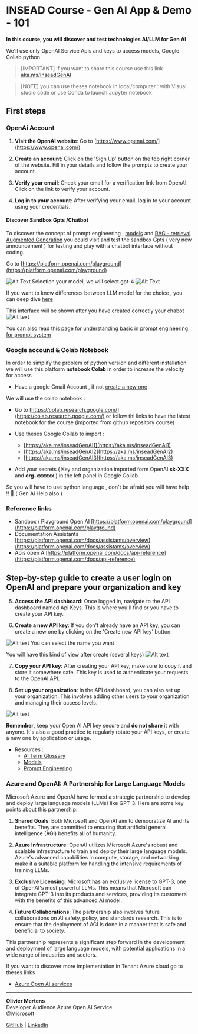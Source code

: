# INSEAD Course - Gen AI App & Demo - 101

**In this course, you will discover and test technologies AI/LLM for Gen AI**

We'll use only OpenAI Service Apis and keys to access models, Google Collab python 



> [IMPORTANT]
> if you want to share this course use this link [aka.ms/InseadGenAI](https://aka.ms/InseadGenAI)


> [NOTE]
> you can use theses notebook in local/computer : with Visual studio code or use Conda to launch Jupyter notebook

## First steps 

### OpenAi Account
1. **Visit the OpenAI website**: Go to [https://www.openai.com/](https://www.openai.com/)

2. **Create an account**: Click on the 'Sign Up' button on the top right corner of the website. Fill in your details and follow the prompts to create your account.

3. **Verify your email**: Check your email for a verification link from OpenAI. Click on the link to verify your account.

4. **Log in to your account**: After verifying your email, log in to your account using your credentials.

#### Discover Sandbox Gpts /Chatbot

To discover the concept of prompt engineering , [models](./pages/models.md) and [RAG - retrieval Augmented Generation](https://learn.microsoft.com/en-us/azure/search/retrieval-augmented-generation-overview) you could visit and test the sandbox Gpts ( very new announcement ) for testing and play with a chatbot interface without coding.

Go to [https://platform.openai.com/playground](https://platform.openai.com/playground)

![Alt Text](img/assistantchatbotcreation.png)
Selection your model, we will select gpt-4
![Alt Text](img/modelsGpts.png)

If you want to know differences between LLM model for the choice , you can deep dive  [here](https://platform.openai.com/docs/models/overview)

This interface will be shown after you have created correctly your chabot
![Alt text](img/playgroundChatbotOpenAi.png)

You can also read this [page for understanding basic in prompt engineering for prompt system](./pages/prompts.md)


### Google accound & Colab Notebook

In order to simplify the problem of python version and different installation we will use this platform **notebook Colab** in order to increase the velocity for access 

- Have a google Gmail Account , if not [create a new one](https://support.google.com/mail/answer/56256?hl=en-EN)

We will use the colab notebook :

- Go to [https://colab.research.google.com/](https://colab.research.google.com/) or follow thi links to have the latest notebook for the course  (imported from github repository course)

- Use theses Google Collab to import :
    - [https://aka.ms/inseadGenAI1](https://aka.ms/inseadGenAI1)
    - [https://aka.ms/inseadGenAI2](https://aka.ms/inseadGenAI2)
    - [https://aka.ms/inseadGenAI3](https://aka.ms/inseadGenAI3)

- Add your secrets ( Key and organization imported form OpenAI **sk-XXX** and **org-xxxxxx** ) in the left panel in Google Collab

So you will have to use python language , don't be afraid you will have help !! :smiling_face_with_three_hearts: ( Gen Ai Help also )



### Reference links 

- Sandbox / Playground Open AI [https://platform.openai.com/playground](https://platform.openai.com/playground)
- Documentation Assistants [https://platform.openai.com/docs/assistants/overview](https://platform.openai.com/docs/assistants/overview)
- Apis open AI[https://platform.openai.com/docs/api-reference](https://platform.openai.com/docs/api-reference)

## Step-by-step guide to create a user login on OpenAI and prepare your organization and key


5. **Access the API dashboard**: Once logged in, navigate to the API dashboard named Api Keys. This is where you'll find or you have to create your API key.

6. **Create a new API key**: If you don't already have an API key, you can create a new one by clicking on the 'Create new API key' button.

![Alt text](img/secretkeygenerate.png)
You can select the name you want

You will have this kind of view after create (several keys) ![Alt text](img/apiKeysexampleopenAi.png)

7. **Copy your API key**: After creating your API key, make sure to copy it and store it somewhere safe. This key is used to authenticate your requests to the OpenAI API.

8. **Set up your organization**: In the API dashboard, you can also set up your organization. This involves adding other users to your organization and managing their access levels.

![Alt text](img/organizationOpenAi.png)

**Remember**, keep your Open AI API key secure and **do not share** it with anyone. It's also a good practice to regularly rotate your API keys, or create a new one by application or usage.


- Resources :
    - [AI Term Glossary](./pages/glossary.md)
    - [ Models ](./pages/models.md)
    - [ Prompt Engineering](./pages/prompts.md)


### Azure and OpenAI: A Partnership for Large Language Models

Microsoft Azure and OpenAI have formed a strategic partnership to develop and deploy large language models (LLMs) like GPT-3. Here are some key points about this partnership:

1. **Shared Goals**: Both Microsoft and OpenAI aim to democratize AI and its benefits. They are committed to ensuring that artificial general intelligence (AGI) benefits all of humanity.

2. **Azure Infrastructure**: OpenAI utilizes Microsoft Azure's robust and scalable infrastructure to train and deploy their large language models. Azure's advanced capabilities in compute, storage, and networking make it a suitable platform for handling the intensive requirements of training LLMs.

3. **Exclusive Licensing**: Microsoft has an exclusive license to GPT-3, one of OpenAI's most powerful LLMs. This means that Microsoft can integrate GPT-3 into its products and services, providing its customers with the benefits of this advanced AI model.

4. **Future Collaborations**: The partnership also involves future collaborations on AI safety, policy, and standards research. This is to ensure that the deployment of AGI is done in a manner that is safe and beneficial to society.

This partnership represents a significant step forward in the development and deployment of large language models, with potential applications in a wide range of industries and sectors.

If you want to discover more implementation in Tenant Azure cloud go to theses links

- [Azure Open Ai services](https://learn.microsoft.com/en-us/azure/ai-services/openai/overview)



---
**Olivier Mertens**  
Developer Audience 
Azure Open AI Service  
@Microsoft

[GitHub](https://github.com/olivMertens) | [LinkedIn](https://linkedin.com/in/mertensolivier)